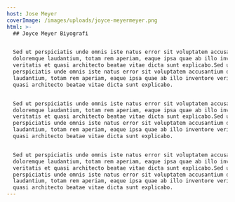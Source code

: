 ```yaml
---
host: Jose Meyer
coverImage: /images/uploads/joyce-meyermeyer.png
html: >-
  ## Joyce Meyer Biyografi


  Sed ut perspiciatis unde omnis iste natus error sit voluptatem accusantium
  doloremque laudantium, totam rem aperiam, eaque ipsa quae ab illo inventore
  veritatis et quasi architecto beatae vitae dicta sunt explicabo.Sed ut
  perspiciatis unde omnis iste natus error sit voluptatem accusantium doloremque
  laudantium, totam rem aperiam, eaque ipsa quae ab illo inventore veritatis et
  quasi architecto beatae vitae dicta sunt explicabo.


  Sed ut perspiciatis unde omnis iste natus error sit voluptatem accusantium
  doloremque laudantium, totam rem aperiam, eaque ipsa quae ab illo inventore
  veritatis et quasi architecto beatae vitae dicta sunt explicabo.Sed ut
  perspiciatis unde omnis iste natus error sit voluptatem accusantium doloremque
  laudantium, totam rem aperiam, eaque ipsa quae ab illo inventore veritatis et
  quasi architecto beatae vitae dicta sunt explicabo.


  Sed ut perspiciatis unde omnis iste natus error sit voluptatem accusantium
  doloremque laudantium, totam rem aperiam, eaque ipsa quae ab illo inventore
  veritatis et quasi architecto beatae vitae dicta sunt explicabo.Sed ut
  perspiciatis unde omnis iste natus error sit voluptatem accusantium doloremque
  laudantium, totam rem aperiam, eaque ipsa quae ab illo inventore veritatis et
  quasi architecto beatae vitae dicta sunt explicabo.
---
```


